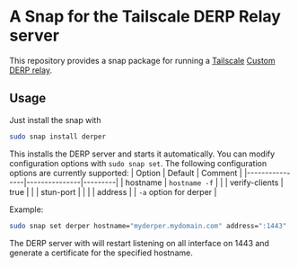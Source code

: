 # A Snap for the Tailscale DERP Relay server

This repository provides a snap package for running a  [Tailscale](https://tailscale.com) [Custom DERP relay](https://tailscale.com/kb/1118/custom-derp-servers).

## Usage
Just install the snap with 
```bash
sudo snap install derper
```
This installs the DERP server and starts it automatically. You can modify configuration options with `sudo snap set`. The following configuration options are currently supported:
| Option         | Default       | Comment |
|----------------|---------------|---------|
| hostname       | `hostname -f` |         |
| verify-clients | true          |         |
| stun-port      |               |         |
| address        |               | `-a` option for derper |

Example:
```bash
sudo snap set derper hostname="myderper.mydomain.com" address=":1443"
```

The DERP server with will restart listening on all interface on 1443 and generate a certificate for the specified hostname.
